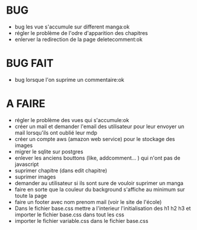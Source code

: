 # BUG
- bug les vue s'accumule sur different manga:ok
- régler le problème de l'odre d'apparition des chapitres
- enlerver la redirection de la page deletecomment:ok

# BUG FAIT
- bug lorsque l'on suprime un commentaire:ok


# A FAIRE
- régler le problème des vues qui s'accumule:ok
- créer un mail et demander l'email des utilisateur pour leur envoyer un mail lorsqu'ils ont oublié leur mdp
- créer un compte aws (amazon web service) pour le stockage des images 
- migrer le sqlite sur postgres  
- enlever les anciens bouttons (like, addcomment... ) qui n'ont pas de javascript
- suprimer chapitre (dans edit chapitre)
- suprimer images
- demander au utilisateur si ils sont sure de vouloir suprimer un manga
- faire en sorte que la couleur du background s'affiche au minimum sur toute la page
- faire un footer avec nom prenom mail (voir le site de l'école)
- Dans le fichier base.css mettre a l'interieur l'initialisation des h1 h2 h3 et importer le fichier base.css dans tout les css
- importer le fichier variable.css dans le fichier base.css 